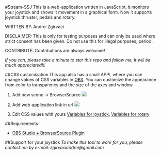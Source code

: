#Stream-SSJ
This is a web-application written in JavaScript, it monitors your joystick and shows it movement in a graphical form. Now it supports joystick thruster, pedals and rotary.

WRITTEN BY: Andrei Zgirvaci

DISCLAIMER: This is only for testing purposes and can only be used where strict consent has been given. Do not use this for illegal purposes, period.

CONTRIBUTE: Contributions are always welcome!

*If you can, please take a minute to star this repo and follow me, It will be much appreciated!!!*

##CSS customization
This app also has a small APPI, where you can change values of CSS variables in [OBS](https://obsproject.com/). You can customize the appearance from color to transparency and the size of the axes and window.

  1. Add new scene -> BrowserSource
![](http://i.imgur.com/gEJY2vw.png)
  
  2. Add web-application link in url
![](http://i.imgur.com/KJtA8qY.png)

  3. Edit CSS values with yours [Variables for joystick](https://github.com/MD3XTER/Stream-SSJ/blob/master/doc/doc_joystick.pdf), [Variables for rotary](https://github.com/MD3XTER/Stream-SSJ/blob/master/doc/doc_Rotary.pdf)

##Requirements
  * [OBS Studio + BrowserSource Plugin](https://github.com/jp9000/obs-studio/releases/download/0.15.4/OBS-Studio-0.15.4-With-Browser-Installer.exe)

##Support for your joystick
_To make this tool to work for you, please contact me by e-mail: zgirvaciandrei@gmail.com_
